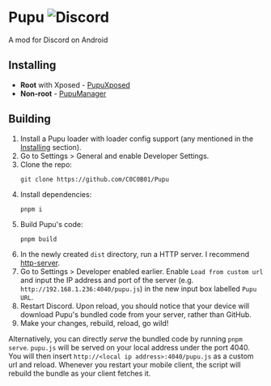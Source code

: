 # Pupu ![Discord](https://img.shields.io/discord/1368145952266911755?style=flat&logo=discord&label=Discord)

A mod for Discord on Android

## Installing

- **Root** with Xposed - [PupuXposed](https://github.com/C0C0B01/PupuXposed/releases/latest)
- **Non-root** - [PupuManager](https://github.com/C0C0B01/PupuManager/releases/latest)

## Building
1. Install a Pupu loader with loader config support (any mentioned in the [Installing](#installing) section).
1. Go to Settings > General and enable Developer Settings.
1. Clone the repo:
    ```
    git clone https://github.com/C0C0B01/Pupu
    ```
1. Install dependencies:
    ```
    pnpm i
    ```
1. Build Pupu's code:
    ```
    pnpm build
    ```
1. In the newly created `dist` directory, run a HTTP server. I recommend [http-server](https://www.npmjs.com/package/http-server).
1. Go to Settings > Developer enabled earlier. Enable `Load from custom url` and input the IP address and port of the server (e.g. `http://192.168.1.236:4040/pupu.js`) in the new input box labelled `Pupu URL`.
1. Restart Discord. Upon reload, you should notice that your device will download Pupu's bundled code from your server, rather than GitHub.
1. Make your changes, rebuild, reload, go wild!

Alternatively, you can directly *serve* the bundled code by running `pnpm serve`. `pupu.js` will be served on your local address under the port 4040. You will then insert `http://<local ip address>:4040/pupu.js` as a custom url and reload. Whenever you restart your mobile client, the script will rebuild the bundle as your client fetches it.
